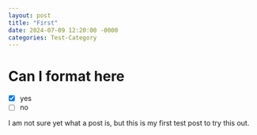 ```yaml
---
layout: post
title: "First"
date: 2024-07-09 12:20:00 -0000
categories: Test-Category
---
```


# Can I format here

- [x] yes
- [ ] no

I am not sure yet what a post is, but this is my first test post to try this out.
